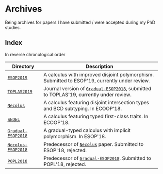 # Archives

Being archives for papers I have submitted  / were accepted during my PhD studies.


## Index


In reverse chronological order


| Directory                                | Description                                                                                                  |
|------------------------------------------|--------------------------------------------------------------------------------------------------------------|
| [`ESOP2019`](./ESOP2019)                 | A calculus with improved disjoint polymorphism. Submitted to ESOP'19, currently under review.                |
| [`TOPLAS2019`](./TOPLAS2019)             | Journal version of [`Gradual-ESOP2018`](./Gradual-ESOP2018), submitted to TOPLAS'19, currently under review. |
| [`Necolus`](./Necolus)                   | A calculus featuring disjoint intersection types and BCD subtyping. In ECOOP'18.                             |
| [`SEDEL`](./Traits)                      | A calculus featuring typed first-class traits. In ECOOP'18.                                                  |
| [`Gradual-ESOP2018`](./Gradual-ESOP2018) | A gradual-typed calculus with implicit polymorphism. In ESOP'18.                                             |
| [`Necolus-ESOP2018`](./Necolus-ESOP2018) | Predecessor of [`Necolus`](./Necolus) paper. Submitted to ESOP'18, rejected.                                 |
| [`POPL2018`](./POPL2018)                 | Predecessor of [`Gradual-ESOP2018`](./Gradual-ESOP2018). Submitted to POPL'18, rejected.                     |

